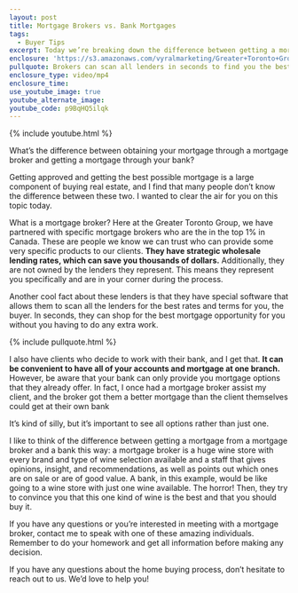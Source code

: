 ```yaml
---
layout: post
title: Mortgage Brokers vs. Bank Mortgages
tags:
  - Buyer Tips
excerpt: Today we’re breaking down the difference between getting a mortgage through a broker versus getting one through your local bank.
enclosure: 'https://s3.amazonaws.com/vyralmarketing/Greater+Toronto+Group/Greater+Toronto+Group%3D+Are+mortgages+better+from+a+bank+or+a+broker.mp4'
pullquote: Brokers can scan all lenders in seconds to find you the best rate possible.
enclosure_type: video/mp4
enclosure_time:
use_youtube_image: true
youtube_alternate_image:
youtube_code: p9BqHQ5ilqk
---
```



{% include youtube.html %}

What’s the difference between obtaining your mortgage through a mortgage broker and getting a mortgage through your bank?

Getting approved and getting the best possible mortgage is a large component of buying real estate, and I find that many people don’t know the difference between these two. I wanted to clear the air for you on this topic today.

What is a mortgage broker? Here at the Greater Toronto Group, we have partnered with specific mortgage brokers who are the in the top 1% in Canada. These are people we know we can trust who can provide some very specific products to our clients. **They have strategic wholesale lending rates, which can save you thousands of dollars.** Additionally, they are not owned by the lenders they represent. This means they represent you specifically and are in your corner during the process.

Another cool fact about these lenders is that they have special software that allows them to scan all the lenders for the best rates and terms for you, the buyer. In seconds, they can shop for the best mortgage opportunity for you without you having to do any extra work.

{% include pullquote.html %}

I also have clients who decide to work with their bank, and I get that. **It can be convenient to have all of your accounts and mortgage at one branch.** However, be aware that your bank can only provide you mortgage options that they already offer. In fact, I once had a mortgage broker assist my client, and the broker got them a better mortgage than the client themselves could get at their own bank

It’s kind of silly, but it’s important to see all options rather than just one.

I like to think of the difference between getting a mortgage from a mortgage broker and a bank this way: a mortgage broker is a huge wine store with every brand and type of wine selection available and a staff that gives opinions, insight, and recommendations, as well as points out which ones are on sale or are of good value. A bank, in this example, would be like going to a wine store with just one wine available. The horror! Then, they try to convince you that this one kind of wine is the best and that you should buy it.

If you have any questions or you’re interested in meeting with a mortgage broker, contact me to speak with one of these amazing individuals. Remember to do your homework and get all information before making any decision.

If you have any questions about the home buying process, don’t hesitate to reach out to us. We’d love to help you!